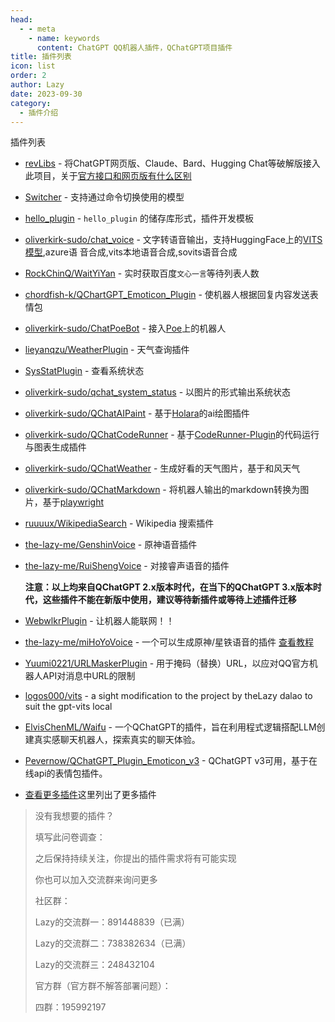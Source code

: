 ```yaml
---
head:
  - - meta
    - name: keywords
      content: ChatGPT QQ机器人插件，QChatGPT项目插件
title: 插件列表
icon: list
order: 2
author: Lazy
date: 2023-09-30
category:
  - 插件介绍
---
```

插件列表

- [revLibs](https://github.com/RockChinQ/revLibs) - 将ChatGPT网页版、Claude、Bard、Hugging Chat等破解版接入此项目，关于[官方接口和网页版有什么区别](https://github.com/RockChinQ/QChatGPT/wiki/8-%E5%AE%98%E6%96%B9%E6%8E%A5%E5%8F%A3%E3%80%81ChatGPT%E7%BD%91%E9%A1%B5%E7%89%88%E3%80%81ChatGPT-API%E5%8C%BA%E5%88%AB)

- [Switcher](https://github.com/RockChinQ/Switcher) - 支持通过命令切换使用的模型

- [hello_plugin](https://github.com/RockChinQ/hello_plugin) - `hello_plugin` 的储存库形式，插件开发模板

- [oliverkirk-sudo/chat_voice](https://github.com/oliverkirk-sudo/chat_voice) - 文字转语音输出，支持HuggingFace上的[VITS模型](https://huggingface.co/spaces/Plachta/VITS-Umamusume-voice-synthesizer),azure语
  音合成,vits本地语音合成,sovits语音合成   

- [RockChinQ/WaitYiYan](https://github.com/RockChinQ/WaitYiYan) - 实时获取百度`文心一言`等待列表人数

- [chordfish-k/QChartGPT_Emoticon_Plugin](https://github.com/chordfish-k/QChartGPT_Emoticon_Plugin) - 使机器人根据回复内容发送表情包

- [oliverkirk-sudo/ChatPoeBot](https://github.com/oliverkirk-sudo/ChatPoeBot) - 接入[Poe](https://poe.com/)上的机器人

- [lieyanqzu/WeatherPlugin](https://github.com/lieyanqzu/WeatherPlugin) - 天气查询插件

- [SysStatPlugin](https://github.com/RockChinQ/SysStatPlugin) - 查看系统状态

- [oliverkirk-sudo/qchat_system_status](https://github.com/oliverkirk-sudo/qchat_system_status) - 以图片的形式输出系统状态

- [oliverkirk-sudo/QChatAIPaint](https://github.com/oliverkirk-sudo/QChatAIPaint) - 基于[Holara](https://holara.ai/)的ai绘图插件

- [oliverkirk-sudo/QChatCodeRunner](https://github.com/oliverkirk-sudo/QChatCodeRunner) - 基于[CodeRunner-Plugin](https://github.com/oliverkirk-sudo/CodeRunner-Plugin)的代码运行与图表生成插件

- [oliverkirk-sudo/QChatWeather](https://github.com/oliverkirk-sudo/QChatWeather) - 生成好看的天气图片，基于和风天气

- [oliverkirk-sudo/QChatMarkdown](https://github.com/oliverkirk-sudo/QChatMarkdown) - 将机器人输出的markdown转换为图片，基于[playwright](https://playwright.dev/python/docs/intro)

- [ruuuux/WikipediaSearch](https://github.com/ruuuux/WikipediaSearch) - Wikipedia 搜索插件

- [the-lazy-me/GenshinVoice](https://github.com/the-lazy-me/GenshinVoice) - 原神语音插件

- [the-lazy-me/RuiShengVoice](https://github.com/the-lazy-me/RuiShengVoice) - 对接睿声语音的插件
  
  **注意：以上均来自QChatGPT 2.x版本时代，在当下的QChatGPT 3.x版本时代，这些插件不能在新版中使用，建议等待新插件或等待上述插件迁移**
  
- [WebwlkrPlugin](https://github.com/RockChinQ/WebwlkrPlugin) - 让机器人能联网！！

- [the-lazy-me/miHoYoVoice](https://github.com/the-lazy-me/miHoYoVoice) - 一个可以生成原神/星铁语音的插件 [查看教程](https://www.bilibili.com/video/BV1nm411y73Q/?share_source=copy_web&vd_source=1335a044d4fd926920999a0e3ba0a731)

- [Yuumi0221/URLMaskerPlugin](https://github.com/Yuumi0221/URLMaskerPlugin) - 用于掩码（替换）URL，以应对QQ官方机器人API对消息中URL的限制

- [logos000/vits](https://github.com/logos000/vits) - a sight modification to the project by theLazy dalao to suit the gpt-vits local

- [ElvisChenML/Waifu](https://github.com/ElvisChenML/Waifu) - 一个QChatGPT的插件，旨在利用程式逻辑搭配LLM创建真实感聊天机器人，探索真实的聊天体验。

- [Pevernow/QChatGPT_Plugin_Emoticon_v3](https://github.com/Pevernow/QChatGPT_Plugin_Emoticon_v3) - QChatGPT v3可用，基于在线api的表情包插件。

- [查看更多插件](https://github.com/stars/RockChinQ/lists/qchatgpt-%E6%8F%92%E4%BB%B6)这里列出了更多插件



> 没有我想要的插件？
>
> 填写此问卷调查：
>
> 之后保持持续关注，你提出的插件需求将有可能实现
>
> 你也可以加入交流群来询问更多
>
> 社区群：
>
> Lazy的交流群一：891448839（已满）
>
> Lazy的交流群二：738382634（已满）
>
> Lazy的交流群三：248432104
>
> 官方群（官方群不解答部署问题）：
>
> 四群：195992197
